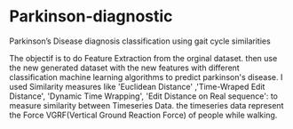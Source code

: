# Parkinson-diagnostic

Parkinson’s Disease diagnosis classification using gait cycle similarities

The objectif is to do Feature Extraction from the orginal dataset. then use the new generated dataset with the new features with different classification machine learning algorithms to predict parkinson's disease. I used Similarity measures like 'Euclidean Distance' ,'Time-Wraped Edit Distance', 'Dynamic Time Wrapping', 'Edit Distance on Real sequence': to measure similarity between Timeseries Data. the timeseries data represent the Force VGRF(Vertical Ground Reaction Force) of people while walking.

